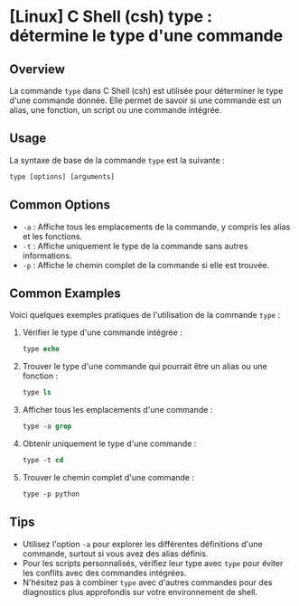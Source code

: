 # [Linux] C Shell (csh) type : détermine le type d'une commande

## Overview
La commande `type` dans C Shell (csh) est utilisée pour déterminer le type d'une commande donnée. Elle permet de savoir si une commande est un alias, une fonction, un script ou une commande intégrée.

## Usage
La syntaxe de base de la commande `type` est la suivante :

```csh
type [options] [arguments]
```

## Common Options
- `-a` : Affiche tous les emplacements de la commande, y compris les alias et les fonctions.
- `-t` : Affiche uniquement le type de la commande sans autres informations.
- `-p` : Affiche le chemin complet de la commande si elle est trouvée.

## Common Examples
Voici quelques exemples pratiques de l'utilisation de la commande `type` :

1. Vérifier le type d'une commande intégrée :
   ```csh
   type echo
   ```

2. Trouver le type d'une commande qui pourrait être un alias ou une fonction :
   ```csh
   type ls
   ```

3. Afficher tous les emplacements d'une commande :
   ```csh
   type -a grep
   ```

4. Obtenir uniquement le type d'une commande :
   ```csh
   type -t cd
   ```

5. Trouver le chemin complet d'une commande :
   ```csh
   type -p python
   ```

## Tips
- Utilisez l'option `-a` pour explorer les différentes définitions d'une commande, surtout si vous avez des alias définis.
- Pour les scripts personnalisés, vérifiez leur type avec `type` pour éviter les conflits avec des commandes intégrées.
- N'hésitez pas à combiner `type` avec d'autres commandes pour des diagnostics plus approfondis sur votre environnement de shell.